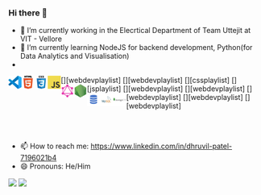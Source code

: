 ### Hi there 👋

<!--
**dhruvil1808/dhruvil1808** is a ✨ _special_ ✨ repository because its `README.md` (this file) appears on your GitHub profile.

<!--Here are some ideas to get you started:-->

- 🔭 I’m currently working in the Elecrtical Department of Team Uttejit at VIT - Vellore 
- 🌱 I’m currently learning NodeJS for backend development, Python(for Data Analytics and Visualisation)
- 
[<img align="left" alt="Visual Studio Code" width="26px" src="https://raw.githubusercontent.com/github/explore/80688e429a7d4ef2fca1e82350fe8e3517d3494d/topics/visual-studio-code/visual-studio-code.png" />][webdevplaylist]
[<img align="left" alt="HTML5" width="26px" src="https://raw.githubusercontent.com/github/explore/80688e429a7d4ef2fca1e82350fe8e3517d3494d/topics/html/html.png" />][webdevplaylist]
[<img align="left" alt="CSS3" width="26px" src="https://raw.githubusercontent.com/github/explore/80688e429a7d4ef2fca1e82350fe8e3517d3494d/topics/css/css.png" />][cssplaylist]
[<img align="left" alt="JavaScript" width="26px" src="https://raw.githubusercontent.com/github/explore/80688e429a7d4ef2fca1e82350fe8e3517d3494d/topics/javascript/javascript.png" />][jsplaylist]
[<img align="left" alt="Gatsby" width="26px" src="https://raw.githubusercontent.com/github/explore/80688e429a7d4ef2fca1e82350fe8e3517d3494d/topics/graphql/graphql.png" />][webdevplaylist]
[<img align="left" alt="Node.js" width="26px" src="https://raw.githubusercontent.com/github/explore/80688e429a7d4ef2fca1e82350fe8e3517d3494d/topics/nodejs/nodejs.png" />][webdevplaylist]
[<img align="left" alt="SQL" width="26px" src="https://raw.githubusercontent.com/github/explore/80688e429a7d4ef2fca1e82350fe8e3517d3494d/topics/sql/sql.png" />][webdevplaylist]
[<img align="left" alt="MySQL" width="26px" src="https://raw.githubusercontent.com/github/explore/80688e429a7d4ef2fca1e82350fe8e3517d3494d/topics/mysql/mysql.png" />][webdevplaylist]
[<img align="left" alt="MongoDB" width="26px" src="https://raw.githubusercontent.com/github/explore/80688e429a7d4ef2fca1e82350fe8e3517d3494d/topics/mongodb/mongodb.png" />][webdevplaylist]


<br />
<br />

- 📫 How to reach me: https://www.linkedin.com/in/dhruvil-patel-7196021b4
- 😄 Pronouns: He/Him
<!--- - ⚡ Fun fact: 
👯 I’m looking to collaborate on ...
- 🤔 I’m looking for help with ...
- 💬 Ask me about ... -->
<img align="center" src="https://github-readme-stats.vercel.app/api?username=dhruvil1808&&show_icons=true&&theme=chartreuse-dark&&include_all_commits=true&&count_private=true" />
<img align="center" src="https://github-readme-stats.vercel.app/api/top-langs/?username=dhruvil1808&&show_icons=true&&theme=highcontrast" />

